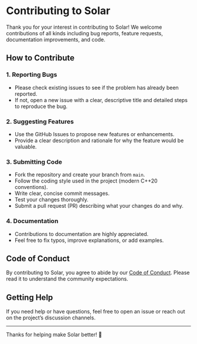 # Contributing to Solar

Thank you for your interest in contributing to Solar! We welcome contributions of all kinds including bug reports, feature requests, documentation improvements, and code.

## How to Contribute

### 1. Reporting Bugs

- Please check existing issues to see if the problem has already been reported.  
- If not, open a new issue with a clear, descriptive title and detailed steps to reproduce the bug.

### 2. Suggesting Features

- Use the GitHub Issues to propose new features or enhancements.  
- Provide a clear description and rationale for why the feature would be valuable.

### 3. Submitting Code

- Fork the repository and create your branch from `main`.  
- Follow the coding style used in the project (modern C++20 conventions).  
- Write clear, concise commit messages.  
- Test your changes thoroughly.  
- Submit a pull request (PR) describing what your changes do and why.

### 4. Documentation

- Contributions to documentation are highly appreciated.  
- Feel free to fix typos, improve explanations, or add examples.

## Code of Conduct

By contributing to Solar, you agree to abide by our [Code of Conduct](./CODE_OF_CONDUCT.md). Please read it to understand the community expectations.

## Getting Help

If you need help or have questions, feel free to open an issue or reach out on the project’s discussion channels.

---

Thanks for helping make Solar better! 🚀
